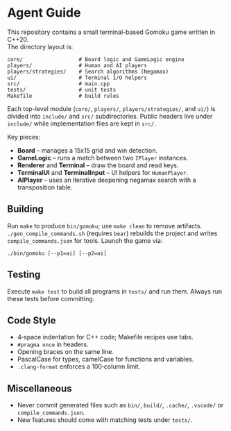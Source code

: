 # Agent Guide

This repository contains a small terminal-based Gomoku game written in C++20.  
The directory layout is:

```
core/                  # Board logic and GameLogic engine
players/               # Human and AI players
players/strategies/    # Search algorithms (Negamax)
ui/                    # Terminal I/O helpers
src/                   # main.cpp
tests/                 # unit tests
Makefile               # build rules
```

Each top-level module (`core/`, `players/`, `players/strategies/`, and `ui/`) is
divided into `include/` and `src/` subdirectories.  Public headers live under
`include/` while implementation files are kept in `src/`.

Key pieces:

* **Board** – manages a 15x15 grid and win detection.
* **GameLogic** – runs a match between two `IPlayer` instances.
* **Renderer** and **Terminal** – draw the board and read keys.
* **TerminalUI** and **TerminalInput** – UI helpers for `HumanPlayer`.
* **AIPlayer** – uses an iterative deepening negamax search with a transposition table.

## Building

Run `make` to produce `bin/gomoku`; use `make clean` to remove artifacts.  
`./gen_compile_commands.sh` (requires `bear`) rebuilds the project and writes
`compile_commands.json` for tools.  Launch the game via:

```
./bin/gomoku [--p1=ai] [--p2=ai]
```

## Testing

Execute `make test` to build all programs in `tests/` and run them.  Always run
these tests before committing.

## Code Style

* 4‑space indentation for C++ code; Makefile recipes use tabs.
* `#pragma once` in headers.
* Opening braces on the same line.
* PascalCase for types, camelCase for functions and variables.
* `.clang-format` enforces a 100‑column limit.

## Miscellaneous

* Never commit generated files such as `bin/`, `build/`, `.cache/`, `.vscode/`
  or `compile_commands.json`.
* New features should come with matching tests under `tests/`.
